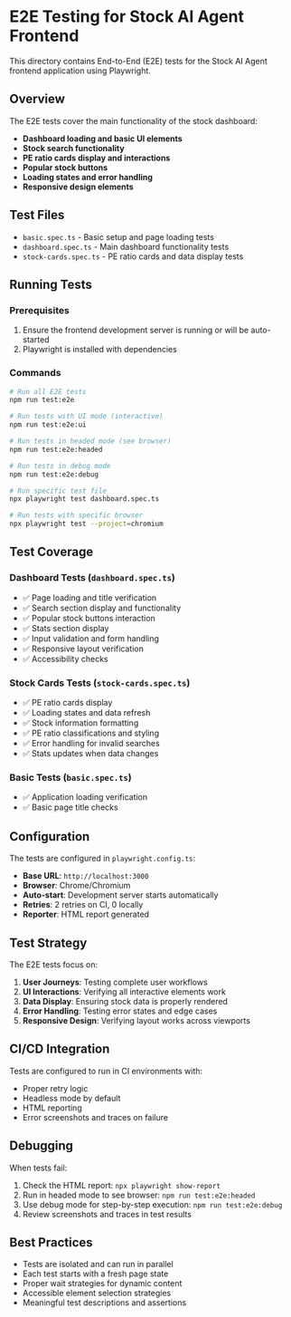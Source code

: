 # E2E Testing for Stock AI Agent Frontend

This directory contains End-to-End (E2E) tests for the Stock AI Agent frontend application using Playwright.

## Overview

The E2E tests cover the main functionality of the stock dashboard:

- **Dashboard loading and basic UI elements**
- **Stock search functionality** 
- **PE ratio cards display and interactions**
- **Popular stock buttons**
- **Loading states and error handling**
- **Responsive design elements**

## Test Files

- `basic.spec.ts` - Basic setup and page loading tests
- `dashboard.spec.ts` - Main dashboard functionality tests
- `stock-cards.spec.ts` - PE ratio cards and data display tests

## Running Tests

### Prerequisites

1. Ensure the frontend development server is running or will be auto-started
2. Playwright is installed with dependencies

### Commands

```bash
# Run all E2E tests
npm run test:e2e

# Run tests with UI mode (interactive)
npm run test:e2e:ui

# Run tests in headed mode (see browser)
npm run test:e2e:headed

# Run tests in debug mode
npm run test:e2e:debug

# Run specific test file
npx playwright test dashboard.spec.ts

# Run tests with specific browser
npx playwright test --project=chromium
```

## Test Coverage

### Dashboard Tests (`dashboard.spec.ts`)
- ✅ Page loading and title verification
- ✅ Search section display and functionality
- ✅ Popular stock buttons interaction
- ✅ Stats section display
- ✅ Input validation and form handling
- ✅ Responsive layout verification
- ✅ Accessibility checks

### Stock Cards Tests (`stock-cards.spec.ts`)
- ✅ PE ratio cards display
- ✅ Loading states and data refresh
- ✅ Stock information formatting
- ✅ PE ratio classifications and styling
- ✅ Error handling for invalid searches
- ✅ Stats updates when data changes

### Basic Tests (`basic.spec.ts`)
- ✅ Application loading verification
- ✅ Basic page title checks

## Configuration

The tests are configured in `playwright.config.ts`:

- **Base URL**: `http://localhost:3000`
- **Browser**: Chrome/Chromium
- **Auto-start**: Development server starts automatically
- **Retries**: 2 retries on CI, 0 locally
- **Reporter**: HTML report generated

## Test Strategy

The E2E tests focus on:

1. **User Journeys**: Testing complete user workflows
2. **UI Interactions**: Verifying all interactive elements work
3. **Data Display**: Ensuring stock data is properly rendered
4. **Error Handling**: Testing error states and edge cases
5. **Responsive Design**: Verifying layout works across viewports

## CI/CD Integration

Tests are configured to run in CI environments with:
- Proper retry logic
- Headless mode by default
- HTML reporting
- Error screenshots and traces on failure

## Debugging

When tests fail:

1. Check the HTML report: `npx playwright show-report`
2. Run in headed mode to see browser: `npm run test:e2e:headed`
3. Use debug mode for step-by-step execution: `npm run test:e2e:debug`
4. Review screenshots and traces in test results

## Best Practices

- Tests are isolated and can run in parallel
- Each test starts with a fresh page state
- Proper wait strategies for dynamic content
- Accessible element selection strategies
- Meaningful test descriptions and assertions